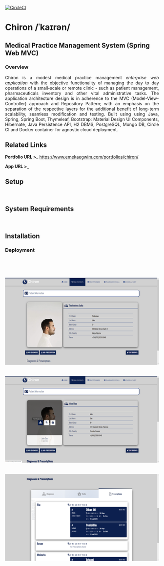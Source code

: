 [![CircleCI](https://circleci.com/gh/emeraldemperaur/chiron.svg?style=svg)](https://circleci.com/gh/emeraldemperaur/chiron)

# Chiron /ˈkaɪrən/
## Medical Practice Management System (Spring Web MVC)


### Overview
<p align="justify">Chiron is a modest medical practice management <em>enterprise web application</em> with the objective functionality of managing the day to day operations of a small-scale or remote clinic - such as patient management, pharmaceuticals inventory and other vital administrative tasks. The application architecture design is in adherence to the MVC (Model-View-Controller) approach and Repository Pattern; with an emphasis on the separation of the respective layers for the additional benefit of long-term scalability, seamless modification and testing. Built using using Java, Spring, Spring Boot, Thymeleaf, Bootstrap: Material Design UI Components, Hibernate, Java Persistence API, H2 DBMS, PostgreSQL, Mongo DB, Circle CI and Docker container for agnostic cloud deployment. 


## Related Links

**Portfolio URL >_** https://www.emekaegwim.com/portfolios/chiron/

**App URL >_** 

## Setup
&nbsp;
## System Requirements
&nbsp;
## Installation

### Deployment


<br><br>

&nbsp;
![alt text](chironscreenshota.png)
&nbsp;<br><br>
![alt text](chironscreenshotab.png)
&nbsp;<br><br>
![alt text](chironscreenshotc.png)

